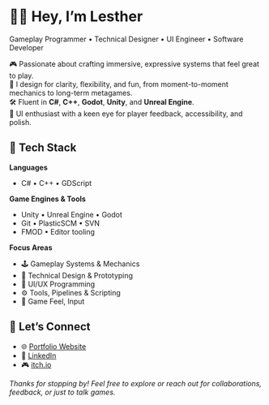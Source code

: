 # 🧛‍♂️ Hey, I’m Lesther

Gameplay Programmer • Technical Designer • UI Engineer • Software Developer

🎮 Passionate about crafting immersive, expressive systems that feel great to play.  
🧠 I design for clarity, flexibility, and fun, from moment-to-moment mechanics to long-term metagames.  
🛠️ Fluent in **C#**, **C++**, **Godot**, **Unity**, and **Unreal Engine**.  
📐 UI enthusiast with a keen eye for player feedback, accessibility, and polish.

## 🔧 Tech Stack

**Languages**  
- C# • C++ • GDScript

**Game Engines & Tools**  
- Unity • Unreal Engine • Godot
- Git • PlasticSCM • SVN
- FMOD • Editor tooling

**Focus Areas**  
- 🕹 Gameplay Systems & Mechanics  
- 🧪 Technical Design & Prototyping  
- 🧩 UI/UX Programming  
- ⚙️ Tools, Pipelines & Scripting  
- 🧲 Game Feel, Input


## 🤝 Let’s Connect

- 🌐 [Portfolio Website](https://lestherreynoso.com/)  
- 💼 [LinkedIn](https://www.linkedin.com/in/lesther-reynoso)  
- 🎮 [itch.io](https://kpable.itch.io/)

*Thanks for stopping by! Feel free to explore or reach out for collaborations, feedback, or just to talk games.*

